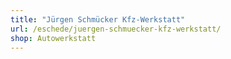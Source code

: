 ```yaml
---
title: "Jürgen Schmücker Kfz-Werkstatt"
url: /eschede/juergen-schmuecker-kfz-werkstatt/
shop: Autowerkstatt
---
```

